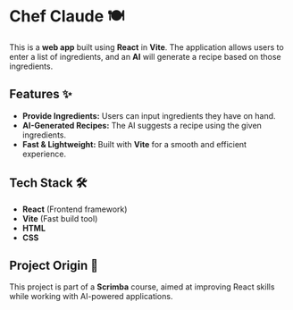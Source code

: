 # Chef Claude 🍽️  

This is a **web app** built using **React** in **Vite**. The application allows users to enter a list of ingredients, and an **AI** will generate a recipe based on those ingredients.  

## Features ✨  
- **Provide Ingredients:** Users can input ingredients they have on hand.  
- **AI-Generated Recipes:** The AI suggests a recipe using the given ingredients.  
- **Fast & Lightweight:** Built with **Vite** for a smooth and efficient experience.  

## Tech Stack 🛠️  
- **React** (Frontend framework)  
- **Vite** (Fast build tool)  
- **HTML**
- **CSS**

## Project Origin 🚀  
This project is part of a **Scrimba** course, aimed at improving React skills while working with AI-powered applications.  
